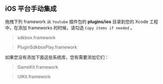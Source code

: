 ## iOS 平台手动集成
拖拽下列 framework 从 `Youtube` 插件包的 __plugins/ios__ 目录到您的 Xcode 工程中，在添加 frameworks 的时候，请勾选 `Copy items if needed` 。

> sdkbox.framework

> PluginSdkboxPlay.framework

如果您没有添加下面这些系统库，您有需要添加它们：

> GameKit.framework

> UIKit.framework
